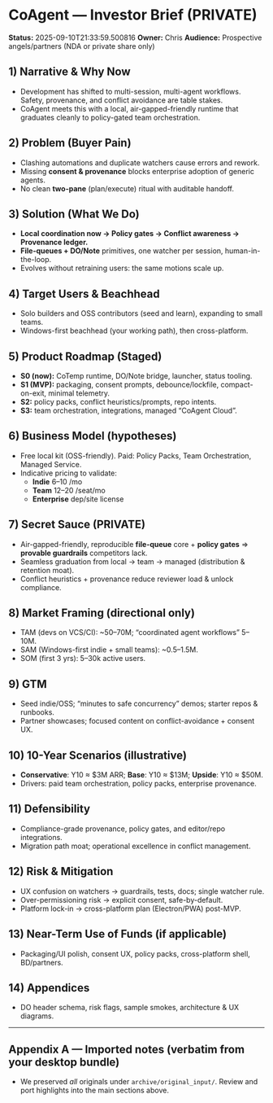 # CoAgent — Investor Brief (PRIVATE)

**Status:** 2025-09-10T21:33:59.500816
**Owner:** Chris
**Audience:** Prospective angels/partners (NDA or private share only)

## 1) Narrative & Why Now
- Development has shifted to multi-session, multi-agent workflows. Safety, provenance, and conflict avoidance are table stakes.
- CoAgent meets this with a local, air-gapped-friendly runtime that graduates cleanly to policy-gated team orchestration.

## 2) Problem (Buyer Pain)
- Clashing automations and duplicate watchers cause errors and rework.
- Missing **consent & provenance** blocks enterprise adoption of generic agents.
- No clean **two-pane** (plan/execute) ritual with auditable handoff.

## 3) Solution (What We Do)
- **Local coordination now → Policy gates → Conflict awareness → Provenance ledger.**
- **File-queues + DO/Note** primitives, one watcher per session, human-in-the-loop.
- Evolves without retraining users: the same motions scale up.

## 4) Target Users & Beachhead
- Solo builders and OSS contributors (seed and learn), expanding to small teams.
- Windows-first beachhead (your working path), then cross-platform.

## 5) Product Roadmap (Staged)
- **S0 (now):** CoTemp runtime, DO/Note bridge, launcher, status tooling.
- **S1 (MVP):** packaging, consent prompts, debounce/lockfile, compact-on-exit, minimal telemetry.
- **S2:** policy packs, conflict heuristics/prompts, repo intents.
- **S3:** team orchestration, integrations, managed “CoAgent Cloud”.

## 6) Business Model (hypotheses)
- Free local kit (OSS-friendly). Paid: Policy Packs, Team Orchestration, Managed Service.
- Indicative pricing to validate:
  - **Indie** $6–$10 /mo
  - **Team** $12–$20 /seat/mo
  - **Enterprise** dep/site license

<!-- PRIVATE:BEGIN -->
## 7) Secret Sauce (PRIVATE)
- Air-gapped-friendly, reproducible **file-queue** core + **policy gates** ⇒ **provable guardrails** competitors lack.
- Seamless graduation from local → team → managed (distribution & retention moat).
- Conflict heuristics + provenance reduce reviewer load & unlock compliance.
<!-- PRIVATE:END -->

## 8) Market Framing (directional only)
- TAM (devs on VCS/CI): ~50–70M; “coordinated agent workflows” 5–10M.
- SAM (Windows-first indie + small teams): ~0.5–1.5M.
- SOM (first 3 yrs): 5–30k active users.

## 9) GTM
- Seed indie/OSS; “minutes to safe concurrency” demos; starter repos & runbooks.
- Partner showcases; focused content on conflict-avoidance + consent UX.

## 10) 10-Year Scenarios (illustrative)
- **Conservative**: Y10 ≈ $3M ARR; **Base**: Y10 ≈ $13M; **Upside**: Y10 ≈ $50M.
- Drivers: paid team orchestration, policy packs, enterprise provenance.

## 11) Defensibility
- Compliance-grade provenance, policy gates, and editor/repo integrations.
- Migration path moat; operational excellence in conflict management.

## 12) Risk & Mitigation
- UX confusion on watchers → guardrails, tests, docs; single watcher rule.
- Over-permissioning risk → explicit consent, safe-by-default.
- Platform lock-in → cross-platform plan (Electron/PWA) post-MVP.

## 13) Near-Term Use of Funds (if applicable)
- Packaging/UI polish, consent UX, policy packs, cross-platform shell, BD/partners.

## 14) Appendices
- DO header schema, risk flags, sample smokes, architecture & UX diagrams.

---

## Appendix A — Imported notes (verbatim from your desktop bundle)
- We preserved *all* originals under `archive/original_input/`. Review and port highlights into the main sections above.
